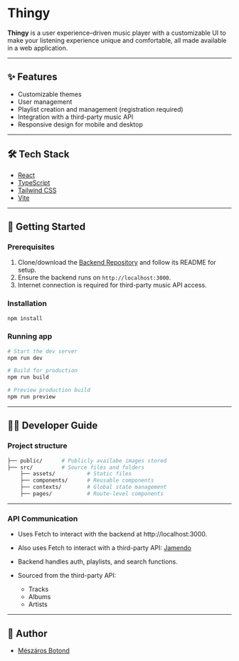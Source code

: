 # Thingy

**Thingy** is a user experience–driven music player with a customizable UI to make your listening experience unique and comfortable, all made available in a web application.

---

## ✨ Features

- Customizable themes
- User management
- Playlist creation and management (registration required)
- Integration with a third-party music API
- Responsive design for mobile and desktop

---

## 🛠️ Tech Stack

- <a href="https://reactjs.org/" target="_blank">React</a>
- <a href="https://www.typescriptlang.org/" target="_blank">TypeScript</a>
- <a href="https://tailwindcss.com/" target="_blank">Tailwind CSS</a>
- <a href="https://vitejs.dev/" target="_blank">Vite</a>

---

## 🚀 Getting Started

### Prerequisites

1. Clone/download the <a href="https://github.com/BroGamesJaj/BackThingy" target="_blank">Backend Repository</a> and follow its README for setup.
2. Ensure the backend runs on `http://localhost:3000`.
3. Internet connection is required for third-party music API access.

### Installation

```bash
npm install
```

### Running app

```bash
# Start the dev server
npm run dev

# Build for production
npm run build

# Preview production build
npm run preview
```

---

## 👨‍💻 Developer Guide

### Project structure

```bash
├── public/      # Publicly availabe images stored
├── src/         # Source files and folders
    ├── assets/          # Static files
    ├── components/      # Reusable components
    ├── contexts/        # Global state management
    ├── pages/           # Route-level components
```

---

### API Communication

- Uses Fetch to interact with the backend at http://localhost:3000.

- Also uses Fetch to interact with a third-party API: <a href="https://developer.jamendo.com/v3.0/docs" target="_blank">Jamendo</a>

- Backend handles auth, playlists, and search functions.

- Sourced from the third-party API:
    - Tracks
    - Albums
    - Artists

---

## 👤 Author
- <a href="https://github.com/MBotond21" target="_blank">Mészáros Botond</a>
